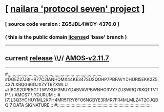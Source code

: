 
# [ [nailara 'protocol seven' project](http://nailara.network/) ]

### [ source code version : ZG5JDL4WCY-4376.0 ]

### ( this is the public domain [license](../license)d 'base' branch )
---
## current [release](https://github.com/nailara-technologies/protocol-7/releases) \\\\// [AMOS-v2.11.7](https://github.com/nailara-technologies/protocol-7/releases/tag/AMOS-v2.11.7)
---

#,,,,,.,.,...,.,.,...,..,,.,.,,,.,...,,,,,,,.,..,,...,...,...,,,.,,.,,,..,...,
#DGEZ27JBIHR77C2IANHQMX44KE347SU2QOHP7PBFAVYDHURI5EKK2Z5437LXBQG66OJXZYT6ZXWLU
#\\\|6GS2OPK5GTTWVXUF3MUYD4BVAVPBWNHO3VY7ZUSWRQ7RKQTTVTP \ / AMOS7 \ YOURUM ::
#\[7]L3Q3YOHUYML2KPH4MR5TRY6FO6NGBYE3RMR7FR4MLMLZ4T2OJQBQ 7  DATA SIGNATURE ::
#:::::::::::::::::::::::::::::::::::::::::::::::::::::::::::::::::::::::::::::
